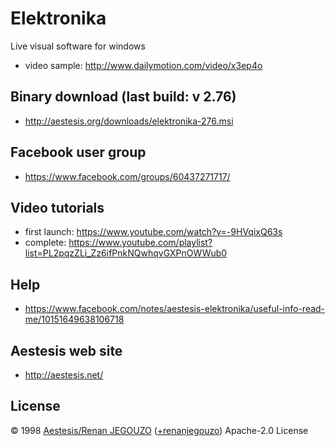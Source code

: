 # Elektronika 

Live visual software for windows

- video sample: http://www.dailymotion.com/video/x3ep4o

## Binary download (last build: v 2.76)

-  http://aestesis.org/downloads/elektronika-276.msi

## Facebook user group

- https://www.facebook.com/groups/60437271717/

## Video tutorials

-  first launch: https://www.youtube.com/watch?v=-9HVqixQ63s
-  complete: https://www.youtube.com/playlist?list=PL2pqzZLi_Zz6ifPnkNQwhqvGXPnOWWub0

## Help

- https://www.facebook.com/notes/aestesis-elektronika/useful-info-read-me/10151649638106718

## Aestesis web site

- http://aestesis.net/

## License

© 1998 [Aestesis/Renan JEGOUZO](http://aestesis.net)  ([+renanjegouzo](https://plus.google.com/u/0/+renanjegouzo)) Apache-2.0 License

